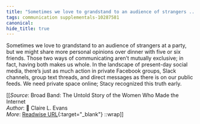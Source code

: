 ```yaml
---
title: "Sometimes we love to grandstand to an audience of strangers ..."
tags: communication supplementals-10287581
canonical: 
hide_title: true
---
```


Sometimes we love to grandstand to an audience of strangers at a party, but we might share more personal opinions over dinner with five or six friends. Those two ways of communicating aren’t mutually exclusive; in fact, having both makes us whole. In the landscape of present-day social media, there’s just as much action in private Facebook groups, Slack channels, group text threads, and direct messages as there is on our public feeds. We need private space online; Stacy recognized this truth early.


[[_Source_: Broad Band: The Untold Story of the Women Who Made the Internet<br>
_Author_: 📕 Claire L. Evans<br>
_More_: [Readwise URL](https://readwise.io/open/318243166){:target="_blank"}
::wrap]]